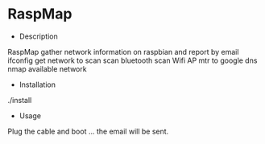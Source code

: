 RaspMap
===

* Description 

RaspMap gather network information on raspbian and report by email
ifconfig
get network to scan
scan bluetooth
scan Wifi AP
mtr to google dns
nmap available network

* Installation 

./install 

* Usage 

Plug the cable and boot ... the email will be sent.
